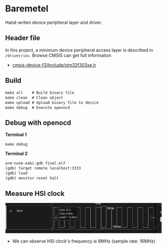 # Baremetel

Hand-writen device peripheral layer and driver.

## Header file
In this project, a minimum device peripheral access layer is described in `/driver/inc`. Browse CMSIS can get full information
- [cmsis-device-f3/Include/stm32f303xe.h](https://github.com/STMicroelectronics/cmsis-device-f3/blob/5558e64e3675a1e1fcb1c71f468c7c407c1b1134/Include/stm32f303xe.h)

## Build
```shell
make all    # Build binary file
make clean  # Clean object
make upload # Upload binary file to device
make debug  # Execute openocd
```

## Debug with openocd

**Terminal 1**
```shell
make debug
```

**Terminal 2**
```shell
arm-none-eabi-gdb final.elf
(gdb) target remote localhost:3333
(gdb) load
(gdb) monitor reset halt
```

## Measure HSI clock

![image](https://github.com/chiangkd/CM4-exp/blob/main/img/hsi.png)
- We can observe HSI clock's frequency is 8MHz (sample rate: 16MHz)
